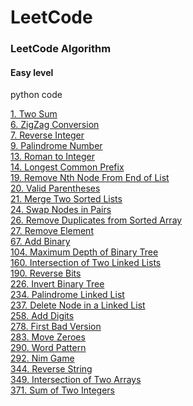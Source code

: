 LeetCode
========

### LeetCode Algorithm
#### Easy level
python code  


[1. Two Sum](http://nbviewer.jupyter.org/github/tsumy/LeetCode/blob/master/1.%20Two%20Sum.ipynb)  
[6. ZigZag Conversion](http://nbviewer.jupyter.org/github/tsumy/LeetCode/blob/master/6.%20ZigZag%20Conversion.ipynb)  
[7. Reverse Integer](http://nbviewer.jupyter.org/github/tsumy/LeetCode/blob/master/7.%20Reverse%20Integer.ipynb)  
[9. Palindrome Number](http://nbviewer.jupyter.org/github/tsumy/LeetCode/blob/master/9.%20Palindrome%20Number.ipynb)  
[13. Roman to Integer](http://nbviewer.jupyter.org/github/tsumy/LeetCode/blob/master/13.%20Roman%20to%20Integer.ipynb)  
[14. Longest Common Prefix](http://nbviewer.jupyter.org/github/tsumy/LeetCode/blob/master/14.%20Longest%20Common%20Prefix.ipynb)  
[19. Remove Nth Node From End of List](http://nbviewer.jupyter.org/github/tsumy/LeetCode/blob/master/19.%20Remove%20Nth%20Node%20From%20End%20of%20List.ipynb)  
[20. Valid Parentheses](http://nbviewer.jupyter.org/github/tsumy/LeetCode/blob/master/20.%20Valid%20Parentheses.ipynb)  
[21. Merge Two Sorted Lists](http://nbviewer.jupyter.org/github/tsumy/LeetCode/blob/master/21.%20Merge%20Two%20Sorted%20Lists.ipynb)  
[24. Swap Nodes in Pairs](http://nbviewer.jupyter.org/github/tsumy/LeetCode/blob/master/24.%20Swap%20Nodes%20in%20Pairs.ipynb)  
[26. Remove Duplicates from Sorted Array](http://nbviewer.jupyter.org/github/tsumy/LeetCode/blob/master/26.%20Remove%20Duplicates%20from%20Sorted%20Array.ipynb)  
[27. Remove Element](http://nbviewer.jupyter.org/github/tsumy/LeetCode/blob/master/27.%20Remove%20Element.ipynb)  
[67. Add Binary](http://nbviewer.jupyter.org/github/tsumy/LeetCode/blob/master/67.%20Add%20Binary.ipynb)  
[104. Maximum Depth of Binary Tree](http://nbviewer.jupyter.org/github/tsumy/LeetCode/blob/master/104.%20Maximum%20Depth%20of%20Binary%20Tree.ipynb)  
[160. Intersection of Two Linked Lists](http://nbviewer.jupyter.org/github/tsumy/LeetCode/blob/master/160.%20Intersection%20of%20Two%20Linked%20Lists.ipynb)  
[190. Reverse Bits](http://nbviewer.jupyter.org/github/tsumy/LeetCode/blob/master/190.%20Reverse%20Bits.ipynb)  
[226. Invert Binary Tree](http://nbviewer.jupyter.org/github/tsumy/LeetCode/blob/master/226.%20Invert%20Binary%20Tree.ipynb)  
[234. Palindrome Linked List](http://nbviewer.jupyter.org/github/tsumy/LeetCode/blob/master/234.%20Palindrome%20Linked%20List.ipynb)  
[237. Delete Node in a Linked List](http://nbviewer.jupyter.org/github/tsumy/LeetCode/blob/master/237.%20Delete%20Node%20in%20a%20Linked%20List.ipynb)  
[258. Add Digits](http://nbviewer.jupyter.org/github/tsumy/LeetCode/blob/master/258.%20Add%20Digits.ipynb)  
[278. First Bad Version](http://nbviewer.jupyter.org/github/tsumy/LeetCode/blob/master/278.%20First%20Bad%20Version.ipynb)  
[283. Move Zeroes](http://nbviewer.jupyter.org/github/tsumy/LeetCode/blob/master/283.%20Move%20Zeroes.ipynb)  
[290. Word Pattern](http://nbviewer.jupyter.org/github/tsumy/LeetCode/blob/master/290.%20Word%20Pattern.ipynb)  
[292. Nim Game](http://nbviewer.jupyter.org/github/tsumy/LeetCode/blob/master/292.%20Nim%20Game.ipynb)  
[344. Reverse String](http://nbviewer.jupyter.org/github/tsumy/LeetCode/blob/master/344.%20Reverse%20String.ipynb)  
[349. Intersection of Two Arrays](http://nbviewer.jupyter.org/github/tsumy/LeetCode/blob/master/349.%20Intersection%20of%20Two%20Arrays.ipynb)  
[371. Sum of Two Integers](http://nbviewer.jupyter.org/github/tsumy/LeetCode/blob/master/371.%20Sum%20of%20Two%20Integers.ipynb)  
[](http://nbviewer.jupyter.org/github/tsumy/LeetCode/blob/master/)  
[](http://nbviewer.jupyter.org/github/tsumy/LeetCode/blob/master/)  
[](http://nbviewer.jupyter.org/github/tsumy/LeetCode/blob/master/)  
[](http://nbviewer.jupyter.org/github/tsumy/LeetCode/blob/master/)  
[](http://nbviewer.jupyter.org/github/tsumy/LeetCode/blob/master/)  
[](http://nbviewer.jupyter.org/github/tsumy/LeetCode/blob/master/)  
[](http://nbviewer.jupyter.org/github/tsumy/LeetCode/blob/master/)  
[](http://nbviewer.jupyter.org/github/tsumy/LeetCode/blob/master/)  
[](http://nbviewer.jupyter.org/github/tsumy/LeetCode/blob/master/)  
[](http://nbviewer.jupyter.org/github/tsumy/LeetCode/blob/master/)  
[](http://nbviewer.jupyter.org/github/tsumy/LeetCode/blob/master/)  
[](http://nbviewer.jupyter.org/github/tsumy/LeetCode/blob/master/)  
[](http://nbviewer.jupyter.org/github/tsumy/LeetCode/blob/master/)  
[](http://nbviewer.jupyter.org/github/tsumy/LeetCode/blob/master/)  
